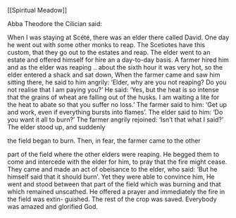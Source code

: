 [[Spiritual Meadow]]
 
Abba Theodore the Cilician said:  
 
When I was staying at Scété, there was an elder there called David. One day he went out with some other monks to reap. The Scetiotes have this custom, that they go out to the estates and reap. The elder went to an estate and offered himself for hire an a day-to-day basis. A farmer hired him and as the elder was reaping .. about the sixth hour it was very hot, so the elder entered a shack and sat down, When the farmer came and saw him sitting there, he said to him angrily: ‘Elder, why are you not reaping? Do you not realise that I am paying you?’ He said: ‘Yes, but the heat is so intense that the grains of wheat are falling out of the husks. I am waiting a lite for the heat to abate so that you suffer no loss.’ The farmer said to him: ‘Get up and work, even if everything bursts into flames’. The elder said to him: ‘Do you want it all to burn?’ The farmer angrily rejoined: ‘Isn’t that what I said?’ The elder stood up, and suddenly  
 
the field began to burn. Then, in fear, the farmer came to the other  
 
part of the field where the other elders were reaping. He begged them to come and intercede with the elder for him, to pray that the fire might cease. They came and made an act of obeisance to the elder, who said: ‘But he himself said that it should burn’. Yet they were able to convince him, He went and stood between that part of the field which was burning and that which remained unscathed. He offered a prayer and immediately the fire in the field was extin- guished. The rest of the crop was saved. Everybody was amazed and glorified God.
